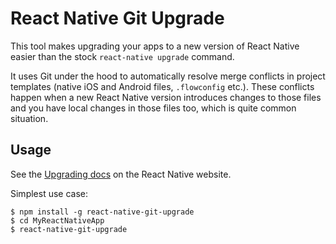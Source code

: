 # React Native Git Upgrade

This tool makes upgrading your apps to a new version of React Native easier than the stock `react-native upgrade` command.

It uses Git under the hood to automatically resolve merge conflicts in project templates (native iOS and Android files, `.flowconfig` etc.). These conflicts happen when a new React Native version introduces changes to those files and you have local changes in those files too, which is quite common situation.

## Usage

See the [Upgrading docs](http://facebook.github.io/react-native/releases/next/docs/upgrading.html) on the React Native website.

Simplest use case:

```
$ npm install -g react-native-git-upgrade
$ cd MyReactNativeApp
$ react-native-git-upgrade
```
